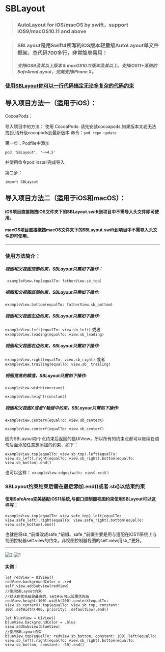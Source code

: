 # SBLayout
> ### AutoLayout for iOS/macOS by swift，support iOS9/macOS10.11 and above

> ### SBLayout是用Swift4所写的iOS版本轻量级AutoLayout单文件框架，总代码700多行，非常简单易用！
> ##### 支持iOS9及其以上版本 & macOS10.11版本及其以上。支持iOS11+系统的SafeAreaLayout，完美支持iPhone X。

### [使用SBLayout你可以一行代码搞定无论多复杂的代码约束](https://www.jianshu.com/p/f62fd1c71d4e)
## 导入项目方法一（适用于iOS）：
CocoaPods：

导入项目中的方法：
使用 CocoaPods: 请先安装cocoapods,如果版本太老无法找到,请升级cocopods到最新版本 命令：`pod repo update`

第一步：Podfile中添加

`pod 'SBLayout', '~>4.5'`

并使用命令pod install完成导入

第二步：

`import SBLayout`



## 导入项目方法二（适用于iOS和macOS）：

#### iOS项目直接拖拽iOS文件夹下的SBLayout.swift到项目中不需导入头文件即可使用。
#### macOS项目直接拖拽macOS文件夹下的SBLayout.swift到项目中不需导入头文件即可使用。

***

### 使用方法简介：

##### 视图和父视图顶部约束，SBLayout只需如下操作：
` exampleView.top(equalTo: fatherView.sb_top)`
##### 视图和父视图底部约束，SBLayout只需如下操作:
`exampleView.bottom(equalTo: fatherView.sb_bottom)`
##### 视图和父视图左边约束，SBLayout只需如下操作:
`exampleView.left(equalTo: view.sb_left)`
或者
`exampleView.leading(equalTo: view.sb_leading)`
##### 视图和父视图右边约束，SBLayout只需如下操作:
`exampleView.right(equalTo: view.sb_right)`
或者
`exampleView.trailing(equalTo: view.sb_ trailing)`
##### 视图宽高的赋值，SBLayout只需如下操作:
`exampleView.width(constant)`

`exampleView.height(constant)`
##### 视图和父视图X或者Y轴居中约束，SBLayout只需如下操作:
`exampleView.centerX(equalTo: view.sb_centerX)`

`exampleView.centerY(equalTo: view.sb_centerY)`

因为SBLayout每个点约束后返回的是UIView，所以所有的约束点都可以继续在语句后面添加任意想添加的约束，如下：

`exampleView.top(equalTo: view.sb_top).left(equalTo: view.sb_left).right(equalTo: view.sb_right).bottom(equalTo: view.sb_bottom).end()`

也可以这样：
`exampleView.edges(with: view).end()`

### SBLayout约束结束后需在最后添加.end()或者.sb()以结束约束

#### 使用SafeArea完美适配iOS11系统,与窗口控制器视图约束使用SBLayout可以这样写：

`exampleView.top(equalTo: view.safe_top).left(equalTo: view.safe_left).right(equalTo: view.safe_right).bottom(equalTo: view.safe_bottom).end()`

也就是将sb_*前缀改成safe_*前缀。safe_*前缀主要是用与适配在iOS11系统上与视图控制器self.view的约束。非视图控制器视图的self.view用sb_*更好。
***

![2](https://github.com/shibiao/SBLayout/blob/master/Untitled.gif)
![1](https://github.com/shibiao/SBLayout/blob/master/QQ20171228-114204.png)

#### 实例：
```
let redView = UIView()
redView.backgroundColor = .red  
self.view.addSubview(redView)
//使用SBLayout约束
//默认的优先级是最高的，set开头可以设置优先级
redView.height(100).width(200).centerX(equalTo: view.sb_centerX).top(equalTo: view.sb_top, constant: 100).setWidth(400, priority: .defaultLow).end()

let blueView = UIView()
blueView.backgroundColor = .blue
view.addSubview(blueView)
//使用SBLayout约束
blueView.top(equalTo: redView.sb_bottom, constant: 100).left(equalTo: view.sb_left).right(equalTo: view.sb_right).bottom(equalTo: view.sb_bottom, constant: -50).end()

```
